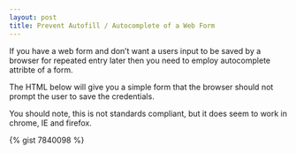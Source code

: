```yaml
---
layout: post
title: Prevent Autofill / Autocomplete of a Web Form
---
```


If you have a web form and don’t want a users input to be saved by a browser for repeated entry later then you need to employ autocomplete attribte of a form.

The HTML below will give you a simple form that the browser should not prompt the user to save the credentials.

You should note, this is not standards compliant, but it does seem to work in chrome, IE and firefox.
{% gist 7840098 %}

